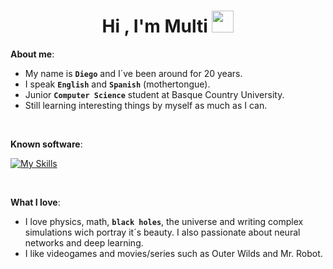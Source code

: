 <h1 align="center"><b>Hi , I'm Multi </b><img src="https://media.giphy.com/media/hvRJCLFzcasrR4ia7z/giphy.gif" width="35"></h1>

**About me**:
<br>

- My name is  **`Diego`** and I´ve been around for 20 years.
- I speak **`English`** and **`Spanish`** (mothertongue).
- Junior **`Computer Science`** student at Basque Country University.
- Still learning interesting things by myself as much as I can.

<br>


**Known software**:
    
[![My Skills](https://skillicons.dev/icons?i=arduino,blender,cs,eclipse,godot,haskell,java,linux,py,ai,unity,vscode&perline=6)](https://skillicons.dev)

<br>   


**What I love**:
<br>

- I love physics, math, **`black holes`**, the universe and writing complex simulations wich portray it´s beauty. I also passionate about neural networks and deep learning.
- I like videogames and movies/series such as Outer Wilds and Mr. Robot.

<br><br>
